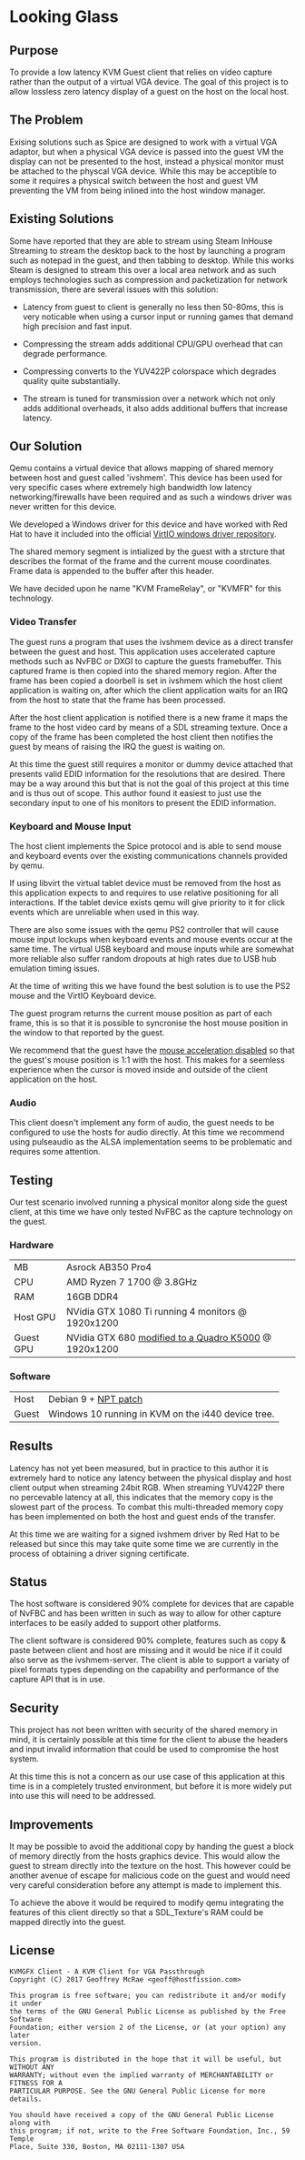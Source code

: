 Looking Glass
=============

Purpose
-------

To provide a low latency KVM Guest client that relies on video capture rather
than the output of a virtual VGA device. The goal of this project is to allow
lossless zero latency display of a guest on the host on the local host.

The Problem
-----------

Exising solutions such as Spice are designed to work with a virtual VGA
adaptor, but when a physical VGA device is passed into the guest VM the
display can not be presented to the host, instead a physical monitor must be
attached to the physcal VGA device. While this may be acceptible to some it
requires a physical switch between the host and guest VM preventing the VM
from being inlined into the host window manager.

Existing Solutions
------------------

Some have reported that they are able to stream using Steam InHouse Streaming
to stream the desktop back to the host by launching a program such as notepad
in the guest, and then tabbing to desktop. While this works Steam is designed
to stream this over a local area network and as such employs technologies such
as compression and packetization for network transmission, there are several 
issues with this solution:

  * Latency from guest to client is generally no less then 50-80ms, this is
    very noticable when using a cursor input or running games that demand high
    precision and fast input.

  * Compressing the stream adds additional CPU/GPU overhead that can degrade
    performance.

  * Compressing converts to the YUV422P colorspace which degrades quality
    quite substantially.

  * The stream is tuned for transmission over a network which not only adds
    additional overheads, it also adds additional buffers that increase
    latency.

Our Solution
------------

Qemu contains a virtual device that allows mapping of shared memory between
host and guest called 'ivshmem'. This device has been used for very specific
cases where extremely high bandwidth low latency networking/firewalls have
been required and as such a windows driver was never written for this device.

We developed a Windows driver for this device and have worked with Red Hat to
have it included into the official [VirtIO windows driver repository][1].

The shared memory segment is intialized by the guest with a strcture that
describes the format of the frame and the current mouse coordinates. Frame data
is appended to the buffer after this header.

We have decided upon he name "KVM FrameRelay", or "KVMFR" for this technology.

### Video Transfer

The guest runs a program that uses the ivshmem device as a direct transfer
between the guest and host. This application uses accelerated capture methods
such as NvFBC or DXGI to capture the guests framebuffer. This captured frame is
then copied into the shared memory region. After the frame has been copied a
doorbell is set in ivshmem which the host client application is waiting on,
after which the client application waits for an IRQ from the host to state
that the frame has been processed.

After the host client application is notified there is a new frame it maps the
frame to the host video card by means of a SDL streaming texture. Once a copy
of the frame has been completed the host client then notifies the guest by means
of raising the IRQ the guest is waiting on.

At this time the guest still requires a monitor or dummy device attached that
presents valid EDID information for the resolutions that are desired. There
may be a way around this but that is not the goal of this project at this time
and is thus out of scope. This author found it easiest to just use the
secondary input to one of his monitors to present the EDID information.

### Keyboard and Mouse Input

The host client implements the Spice protocol and is able to send mouse and
keyboard events over the existing communications channels provided by qemu.

If using libvirt the virtual tablet device must be removed from the host as
this application expects to and requires to use relative positioning for all
interactions. If the tablet device exists qemu will give priority to it for
click events which are unreliable when used in this way.

There are also some issues with the qemu PS2 controller that will cause mouse
input lockups when keyboard events and mouse events occur at the same time.
The virtual USB keyboard and mouse inputs while are somewhat more reliable also
suffer random dropouts at high rates due to USB hub emulation timing issues.

At the time of writing this we have found the best solution is to use the PS2
mouse and the VirtIO Keyboard device.

The guest program returns the current mouse position as part of each frame,
this is so that it is possible to syncronise the host mouse position in the
window to that reported by the guest.

We recommend that the guest have the [mouse acceleration disabled][2] so that
the guest's mouse position is 1:1 with the host. This makes for a seemless
experience when the cursor is moved inside and outside of the client
application on the host.

### Audio

This client doesn't implement any form of audio, the guest needs to be
configured to use the hosts for audio directly. At this time we recommend using
pulseaudio as the ALSA implementation seems to be problematic and requires
some attention.

Testing
-------

Our test scenario involved running a physical monitor along side the guest
client, at this time we have only tested NvFBC as the capture technology on the
guest.

### Hardware

|           |                                                            |
|-----------|------------------------------------------------------------|
| MB        | Asrock AB350 Pro4                                          |
| CPU       | AMD Ryzen 7 1700 @ 3.8GHz                                  |
| RAM       | 16GB DDR4                                                  |
| Host GPU  | NVidia GTX 1080 Ti running 4 monitors @ 1920x1200          |
| Guest GPU | NVidia GTX 680 [modified to a Quadro K5000][3] @ 1920x1200 |

### Software

|       |                                                    |
|-------|----------------------------------------------------|
| Host  | Debian 9 + [NPT patch][4]                          |
| Guest | Windows 10 running in KVM on the i440 device tree. |

Results
-------

Latency has not yet been measured, but in practice to this author it is
extremely hard to notice any latency between the physical display and host
client output when streaming 24bit RGB. When streaming YUV422P there no
percevable latency at all, this indicates that the memory copy is the slowest
part of the process. To combat this multi-threaded memory copy has been
implemented on both the host and guest ends of the transfer.

At this time we are waiting for a signed ivshmem driver by Red Hat to be
released but since this may take quite some time we are currently in the
process of obtaining a driver signing certificate.

Status
------

The host software is considered 90% complete for devices that are capable of
NvFBC and has been written in such as way to allow for other capture interfaces
to be easily added to support other platforms.

The client software is considered 90% complete, features such as copy & paste
between client and host are missing and it would be nice if it could also
serve as the ivshmem-server. The client is able to support a variaty of pixel
formats types depending on the capability and performance of the capture API
that is in use.

Security
--------

This project has not been written with security of the shared memory in mind,
it is certainly possible at this time for the client to abuse the headers and
input invalid information that could be used to compromise the host system.

At this time this is not a concern as our use case of this application at this
time is in a completely trusted environment, but before it is more widely put
into use this will need to be addressed.

Improvements
------------

It may be possible to avoid the additional copy by handing the guest a block
of memory directly from the hosts graphics device. This would allow the guest
to stream directly into the texture on the host. This however could be another
avenue of escape for malicious code on the guest and would need very careful
consideration before any attempt is made to implement this.

To achieve the above it would be required to modify qemu integrating the
features of this client directly so that a SDL\_Texture's RAM could be mapped
directly into the guest.

License
-------

~~~
KVMGFX Client - A KVM Client for VGA Passthrough
Copyright (C) 2017 Geoffrey McRae <geoff@hostfission.com>

This program is free software; you can redistribute it and/or modify it under
the terms of the GNU General Public License as published by the Free Software
Foundation; either version 2 of the License, or (at your option) any later
version.

This program is distributed in the hope that it will be useful, but WITHOUT ANY
WARRANTY; without even the implied warranty of MERCHANTABILITY or FITNESS FOR A
PARTICULAR PURPOSE. See the GNU General Public License for more details.

You should have received a copy of the GNU General Public License along with
this program; if not, write to the Free Software Foundation, Inc., 59 Temple
Place, Suite 330, Boston, MA 02111-1307 USA
~~~

[1]: https://github.com/virtio-win/kvm-guest-drivers-windows/tree/master/ivshmem
[2]: http://donewmouseaccel.blogspot.com.au/2010/03/markc-windows-7-mouse-acceleration-fix.html
[3]: http://www.eevblog.com/forum/chat/hacking-nvidia-cards-into-their-professional-counterparts/
[4]: https://patchwork.kernel.org/patch/10027525/
